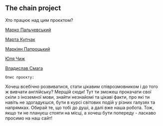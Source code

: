 ## The chain project


Хто працює над цим проєктом?

[Марко Пальчевський](https://www.instagram.com/mrqsyaka/)

[Марта Купчак](https://www.instagram.com/k.mmarta/)

[Маркіян Папроцький](https://www.instagram.com/markiyan_paprotskiy/)

[Юля Чиж](https://www.instagram.com/_julia_chyzh_/)

[Владислав Смага](https://www.instagram.com/vladyslav.smaha/)


```Oпис проєкту:```

Хочеш всебічно розвиватися, стати цікавим співрозмовником і до того ж вивчати англійську? Мерщій сюди! Тут ти зможеш прокачати свої скіли з іноземної мови, знайти незнайомі та цікаві факти, про які ти навіть не здогадуєшся, бути в курсі світових подій у різних галузях та напрямках.
Обирай те, що тобі до душі, а далі вже наша робота. Тож, якщо ти не плануєш стояти на місці, а хочеш бути попереду - ласкаво просимо на наш сайт!

